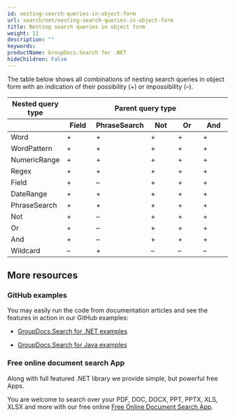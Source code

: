 ```yaml
---
id: nesting-search-queries-in-object-form
url: search/net/nesting-search-queries-in-object-form
title: Nesting search queries in object form
weight: 11
description: ""
keywords: 
productName: GroupDocs.Search for .NET
hideChildren: False
---
```

The table below shows all combinations of nesting search queries in object form with an indication of their possibility (+) or impossibility (–).

<table>
    <thead>
        <tr>
            <th>Nested query type</th>
            <th colspan=5>Parent query type</th>
        </tr>
        <tr>
            <th width="20%"></th>
            <th width="16%">Field</th>
            <th width="16%">PhraseSearch</th>
            <th width="16%">Not</th>
            <th width="16%">Or</th>
            <th width="16%">And</th>
        </tr>
    </thead>
    <tbody>
        <tr>
            <td>Word</td>
            <td>+</td>
            <td>+</td>
            <td>+</td>
            <td>+</td>
            <td>+</td>
        </tr>
        <tr>
            <td>WordPattern</td>
            <td>+</td>
            <td>+</td>
            <td>+</td>
            <td>+</td>
            <td>+</td>
        </tr>
        <tr>
            <td>NumericRange</td>
            <td>+</td>
            <td>+</td>
            <td>+</td>
            <td>+</td>
            <td>+</td>
        </tr>
        <tr>
            <td>Regex</td>
            <td>+</td>
            <td>+</td>
            <td>+</td>
            <td>+</td>
            <td>+</td>
        </tr>
        <tr>
            <td>Field</td>
            <td>+</td>
            <td>–</td>
            <td>+</td>
            <td>+</td>
            <td>+</td>
        </tr>
        <tr>
            <td>DateRange</td>
            <td>+</td>
            <td>+</td>
            <td>+</td>
            <td>+</td>
            <td>+</td>
        </tr>
        <tr>
            <td>PhraseSearch</td>
            <td>+</td>
            <td>+</td>
            <td>+</td>
            <td>+</td>
            <td>+</td>
        </tr>
        <tr>
            <td>Not</td>
            <td>+</td>
            <td>–</td>
            <td>+</td>
            <td>+</td>
            <td>+</td>
        </tr>
        <tr>
            <td>Or</td>
            <td>+</td>
            <td>–</td>
            <td>+</td>
            <td>+</td>
            <td>+</td>
        </tr>
        <tr>
            <td>And</td>
            <td>+</td>
            <td>–</td>
            <td>+</td>
            <td>+</td>
            <td>+</td>
        </tr>
        <tr>
            <td>Wildcard</td>
            <td>–</td>
            <td>+</td>
            <td>–</td>
            <td>–</td>
            <td>–</td>
        </tr>
    </tbody>
</table>

## More resources

### GitHub examples

You may easily run the code from documentation articles and see the features in action in our GitHub examples:

*   [GroupDocs.Search for .NET examples](https://github.com/groupdocs-search/GroupDocs.Search-for-.NET)
    
*   [GroupDocs.Search for Java examples](https://github.com/groupdocs-search/GroupDocs.Search-for-Java)
    

### Free online document search App

Along with full featured .NET library we provide simple, but powerful free Apps.

You are welcome to search over your PDF, DOC, DOCX, PPT, PPTX, XLS, XLSX and more with our free online [Free Online Document Search App](https://products.groupdocs.app/search).

